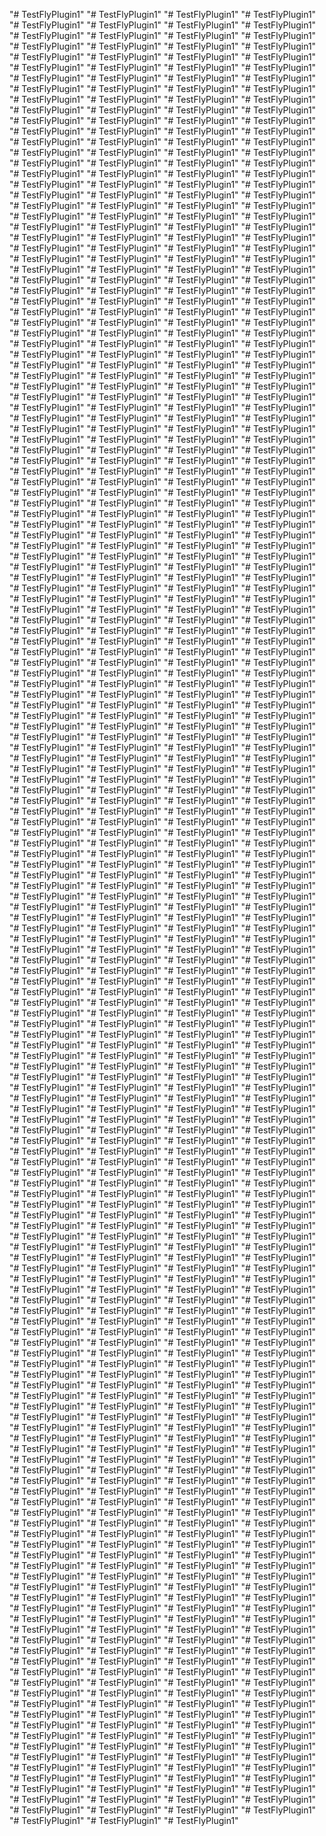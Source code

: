 "# TestFlyPlugin1" 
"# TestFlyPlugin1" 
"# TestFlyPlugin1" 
"# TestFlyPlugin1" 
"# TestFlyPlugin1" 
"# TestFlyPlugin1" 
"# TestFlyPlugin1" 
"# TestFlyPlugin1" 
"# TestFlyPlugin1" 
"# TestFlyPlugin1" 
"# TestFlyPlugin1" 
"# TestFlyPlugin1" 
"# TestFlyPlugin1" 
"# TestFlyPlugin1" 
"# TestFlyPlugin1" 
"# TestFlyPlugin1" 
"# TestFlyPlugin1" 
"# TestFlyPlugin1" 
"# TestFlyPlugin1" 
"# TestFlyPlugin1" 
"# TestFlyPlugin1" 
"# TestFlyPlugin1" 
"# TestFlyPlugin1" 
"# TestFlyPlugin1" 
"# TestFlyPlugin1" 
"# TestFlyPlugin1" 
"# TestFlyPlugin1" 
"# TestFlyPlugin1" 
"# TestFlyPlugin1" 
"# TestFlyPlugin1" 
"# TestFlyPlugin1" 
"# TestFlyPlugin1" 
"# TestFlyPlugin1" 
"# TestFlyPlugin1" 
"# TestFlyPlugin1" 
"# TestFlyPlugin1" 
"# TestFlyPlugin1" 
"# TestFlyPlugin1" 
"# TestFlyPlugin1" 
"# TestFlyPlugin1" 
"# TestFlyPlugin1" 
"# TestFlyPlugin1" 
"# TestFlyPlugin1" 
"# TestFlyPlugin1" 
"# TestFlyPlugin1" 
"# TestFlyPlugin1" 
"# TestFlyPlugin1" 
"# TestFlyPlugin1" 
"# TestFlyPlugin1" 
"# TestFlyPlugin1" 
"# TestFlyPlugin1" 
"# TestFlyPlugin1" 
"# TestFlyPlugin1" 
"# TestFlyPlugin1" 
"# TestFlyPlugin1" 
"# TestFlyPlugin1" 
"# TestFlyPlugin1" 
"# TestFlyPlugin1" 
"# TestFlyPlugin1" 
"# TestFlyPlugin1" 
"# TestFlyPlugin1" 
"# TestFlyPlugin1" 
"# TestFlyPlugin1" 
"# TestFlyPlugin1" 
"# TestFlyPlugin1" 
"# TestFlyPlugin1" 
"# TestFlyPlugin1" 
"# TestFlyPlugin1" 
"# TestFlyPlugin1" 
"# TestFlyPlugin1" 
"# TestFlyPlugin1" 
"# TestFlyPlugin1" 
"# TestFlyPlugin1" 
"# TestFlyPlugin1" 
"# TestFlyPlugin1" 
"# TestFlyPlugin1" 
"# TestFlyPlugin1" 
"# TestFlyPlugin1" 
"# TestFlyPlugin1" 
"# TestFlyPlugin1" 
"# TestFlyPlugin1" 
"# TestFlyPlugin1" 
"# TestFlyPlugin1" 
"# TestFlyPlugin1" 
"# TestFlyPlugin1" 
"# TestFlyPlugin1" 
"# TestFlyPlugin1" 
"# TestFlyPlugin1" 
"# TestFlyPlugin1" 
"# TestFlyPlugin1" 
"# TestFlyPlugin1" 
"# TestFlyPlugin1" 
"# TestFlyPlugin1" 
"# TestFlyPlugin1" 
"# TestFlyPlugin1" 
"# TestFlyPlugin1" 
"# TestFlyPlugin1" 
"# TestFlyPlugin1" 
"# TestFlyPlugin1" 
"# TestFlyPlugin1" 
"# TestFlyPlugin1" 
"# TestFlyPlugin1" 
"# TestFlyPlugin1" 
"# TestFlyPlugin1" 
"# TestFlyPlugin1" 
"# TestFlyPlugin1" 
"# TestFlyPlugin1" 
"# TestFlyPlugin1" 
"# TestFlyPlugin1" 
"# TestFlyPlugin1" 
"# TestFlyPlugin1" 
"# TestFlyPlugin1" 
"# TestFlyPlugin1" 
"# TestFlyPlugin1" 
"# TestFlyPlugin1" 
"# TestFlyPlugin1" 
"# TestFlyPlugin1" 
"# TestFlyPlugin1" 
"# TestFlyPlugin1" 
"# TestFlyPlugin1" 
"# TestFlyPlugin1" 
"# TestFlyPlugin1" 
"# TestFlyPlugin1" 
"# TestFlyPlugin1" 
"# TestFlyPlugin1" 
"# TestFlyPlugin1" 
"# TestFlyPlugin1" 
"# TestFlyPlugin1" 
"# TestFlyPlugin1" 
"# TestFlyPlugin1" 
"# TestFlyPlugin1" 
"# TestFlyPlugin1" 
"# TestFlyPlugin1" 
"# TestFlyPlugin1" 
"# TestFlyPlugin1" 
"# TestFlyPlugin1" 
"# TestFlyPlugin1" 
"# TestFlyPlugin1" 
"# TestFlyPlugin1" 
"# TestFlyPlugin1" 
"# TestFlyPlugin1" 
"# TestFlyPlugin1" 
"# TestFlyPlugin1" 
"# TestFlyPlugin1" 
"# TestFlyPlugin1" 
"# TestFlyPlugin1" 
"# TestFlyPlugin1" 
"# TestFlyPlugin1" 
"# TestFlyPlugin1" 
"# TestFlyPlugin1" 
"# TestFlyPlugin1" 
"# TestFlyPlugin1" 
"# TestFlyPlugin1" 
"# TestFlyPlugin1" 
"# TestFlyPlugin1" 
"# TestFlyPlugin1" 
"# TestFlyPlugin1" 
"# TestFlyPlugin1" 
"# TestFlyPlugin1" 
"# TestFlyPlugin1" 
"# TestFlyPlugin1" 
"# TestFlyPlugin1" 
"# TestFlyPlugin1" 
"# TestFlyPlugin1" 
"# TestFlyPlugin1" 
"# TestFlyPlugin1" 
"# TestFlyPlugin1" 
"# TestFlyPlugin1" 
"# TestFlyPlugin1" 
"# TestFlyPlugin1" 
"# TestFlyPlugin1" 
"# TestFlyPlugin1" 
"# TestFlyPlugin1" 
"# TestFlyPlugin1" 
"# TestFlyPlugin1" 
"# TestFlyPlugin1" 
"# TestFlyPlugin1" 
"# TestFlyPlugin1" 
"# TestFlyPlugin1" 
"# TestFlyPlugin1" 
"# TestFlyPlugin1" 
"# TestFlyPlugin1" 
"# TestFlyPlugin1" 
"# TestFlyPlugin1" 
"# TestFlyPlugin1" 
"# TestFlyPlugin1" 
"# TestFlyPlugin1" 
"# TestFlyPlugin1" 
"# TestFlyPlugin1" 
"# TestFlyPlugin1" 
"# TestFlyPlugin1" 
"# TestFlyPlugin1" 
"# TestFlyPlugin1" 
"# TestFlyPlugin1" 
"# TestFlyPlugin1" 
"# TestFlyPlugin1" 
"# TestFlyPlugin1" 
"# TestFlyPlugin1" 
"# TestFlyPlugin1" 
"# TestFlyPlugin1" 
"# TestFlyPlugin1" 
"# TestFlyPlugin1" 
"# TestFlyPlugin1" 
"# TestFlyPlugin1" 
"# TestFlyPlugin1" 
"# TestFlyPlugin1" 
"# TestFlyPlugin1" 
"# TestFlyPlugin1" 
"# TestFlyPlugin1" 
"# TestFlyPlugin1" 
"# TestFlyPlugin1" 
"# TestFlyPlugin1" 
"# TestFlyPlugin1" 
"# TestFlyPlugin1" 
"# TestFlyPlugin1" 
"# TestFlyPlugin1" 
"# TestFlyPlugin1" 
"# TestFlyPlugin1" 
"# TestFlyPlugin1" 
"# TestFlyPlugin1" 
"# TestFlyPlugin1" 
"# TestFlyPlugin1" 
"# TestFlyPlugin1" 
"# TestFlyPlugin1" 
"# TestFlyPlugin1" 
"# TestFlyPlugin1" 
"# TestFlyPlugin1" 
"# TestFlyPlugin1" 
"# TestFlyPlugin1" 
"# TestFlyPlugin1" 
"# TestFlyPlugin1" 
"# TestFlyPlugin1" 
"# TestFlyPlugin1" 
"# TestFlyPlugin1" 
"# TestFlyPlugin1" 
"# TestFlyPlugin1" 
"# TestFlyPlugin1" 
"# TestFlyPlugin1" 
"# TestFlyPlugin1" 
"# TestFlyPlugin1" 
"# TestFlyPlugin1" 
"# TestFlyPlugin1" 
"# TestFlyPlugin1" 
"# TestFlyPlugin1" 
"# TestFlyPlugin1" 
"# TestFlyPlugin1" 
"# TestFlyPlugin1" 
"# TestFlyPlugin1" 
"# TestFlyPlugin1" 
"# TestFlyPlugin1" 
"# TestFlyPlugin1" 
"# TestFlyPlugin1" 
"# TestFlyPlugin1" 
"# TestFlyPlugin1" 
"# TestFlyPlugin1" 
"# TestFlyPlugin1" 
"# TestFlyPlugin1" 
"# TestFlyPlugin1" 
"# TestFlyPlugin1" 
"# TestFlyPlugin1" 
"# TestFlyPlugin1" 
"# TestFlyPlugin1" 
"# TestFlyPlugin1" 
"# TestFlyPlugin1" 
"# TestFlyPlugin1" 
"# TestFlyPlugin1" 
"# TestFlyPlugin1" 
"# TestFlyPlugin1" 
"# TestFlyPlugin1" 
"# TestFlyPlugin1" 
"# TestFlyPlugin1" 
"# TestFlyPlugin1" 
"# TestFlyPlugin1" 
"# TestFlyPlugin1" 
"# TestFlyPlugin1" 
"# TestFlyPlugin1" 
"# TestFlyPlugin1" 
"# TestFlyPlugin1" 
"# TestFlyPlugin1" 
"# TestFlyPlugin1" 
"# TestFlyPlugin1" 
"# TestFlyPlugin1" 
"# TestFlyPlugin1" 
"# TestFlyPlugin1" 
"# TestFlyPlugin1" 
"# TestFlyPlugin1" 
"# TestFlyPlugin1" 
"# TestFlyPlugin1" 
"# TestFlyPlugin1" 
"# TestFlyPlugin1" 
"# TestFlyPlugin1" 
"# TestFlyPlugin1" 
"# TestFlyPlugin1" 
"# TestFlyPlugin1" 
"# TestFlyPlugin1" 
"# TestFlyPlugin1" 
"# TestFlyPlugin1" 
"# TestFlyPlugin1" 
"# TestFlyPlugin1" 
"# TestFlyPlugin1" 
"# TestFlyPlugin1" 
"# TestFlyPlugin1" 
"# TestFlyPlugin1" 
"# TestFlyPlugin1" 
"# TestFlyPlugin1" 
"# TestFlyPlugin1" 
"# TestFlyPlugin1" 
"# TestFlyPlugin1" 
"# TestFlyPlugin1" 
"# TestFlyPlugin1" 
"# TestFlyPlugin1" 
"# TestFlyPlugin1" 
"# TestFlyPlugin1" 
"# TestFlyPlugin1" 
"# TestFlyPlugin1" 
"# TestFlyPlugin1" 
"# TestFlyPlugin1" 
"# TestFlyPlugin1" 
"# TestFlyPlugin1" 
"# TestFlyPlugin1" 
"# TestFlyPlugin1" 
"# TestFlyPlugin1" 
"# TestFlyPlugin1" 
"# TestFlyPlugin1" 
"# TestFlyPlugin1" 
"# TestFlyPlugin1" 
"# TestFlyPlugin1" 
"# TestFlyPlugin1" 
"# TestFlyPlugin1" 
"# TestFlyPlugin1" 
"# TestFlyPlugin1" 
"# TestFlyPlugin1" 
"# TestFlyPlugin1" 
"# TestFlyPlugin1" 
"# TestFlyPlugin1" 
"# TestFlyPlugin1" 
"# TestFlyPlugin1" 
"# TestFlyPlugin1" 
"# TestFlyPlugin1" 
"# TestFlyPlugin1" 
"# TestFlyPlugin1" 
"# TestFlyPlugin1" 
"# TestFlyPlugin1" 
"# TestFlyPlugin1" 
"# TestFlyPlugin1" 
"# TestFlyPlugin1" 
"# TestFlyPlugin1" 
"# TestFlyPlugin1" 
"# TestFlyPlugin1" 
"# TestFlyPlugin1" 
"# TestFlyPlugin1" 
"# TestFlyPlugin1" 
"# TestFlyPlugin1" 
"# TestFlyPlugin1" 
"# TestFlyPlugin1" 
"# TestFlyPlugin1" 
"# TestFlyPlugin1" 
"# TestFlyPlugin1" 
"# TestFlyPlugin1" 
"# TestFlyPlugin1" 
"# TestFlyPlugin1" 
"# TestFlyPlugin1" 
"# TestFlyPlugin1" 
"# TestFlyPlugin1" 
"# TestFlyPlugin1" 
"# TestFlyPlugin1" 
"# TestFlyPlugin1" 
"# TestFlyPlugin1" 
"# TestFlyPlugin1" 
"# TestFlyPlugin1" 
"# TestFlyPlugin1" 
"# TestFlyPlugin1" 
"# TestFlyPlugin1" 
"# TestFlyPlugin1" 
"# TestFlyPlugin1" 
"# TestFlyPlugin1" 
"# TestFlyPlugin1" 
"# TestFlyPlugin1" 
"# TestFlyPlugin1" 
"# TestFlyPlugin1" 
"# TestFlyPlugin1" 
"# TestFlyPlugin1" 
"# TestFlyPlugin1" 
"# TestFlyPlugin1" 
"# TestFlyPlugin1" 
"# TestFlyPlugin1" 
"# TestFlyPlugin1" 
"# TestFlyPlugin1" 
"# TestFlyPlugin1" 
"# TestFlyPlugin1" 
"# TestFlyPlugin1" 
"# TestFlyPlugin1" 
"# TestFlyPlugin1" 
"# TestFlyPlugin1" 
"# TestFlyPlugin1" 
"# TestFlyPlugin1" 
"# TestFlyPlugin1" 
"# TestFlyPlugin1" 
"# TestFlyPlugin1" 
"# TestFlyPlugin1" 
"# TestFlyPlugin1" 
"# TestFlyPlugin1" 
"# TestFlyPlugin1" 
"# TestFlyPlugin1" 
"# TestFlyPlugin1" 
"# TestFlyPlugin1" 
"# TestFlyPlugin1" 
"# TestFlyPlugin1" 
"# TestFlyPlugin1" 
"# TestFlyPlugin1" 
"# TestFlyPlugin1" 
"# TestFlyPlugin1" 
"# TestFlyPlugin1" 
"# TestFlyPlugin1" 
"# TestFlyPlugin1" 
"# TestFlyPlugin1" 
"# TestFlyPlugin1" 
"# TestFlyPlugin1" 
"# TestFlyPlugin1" 
"# TestFlyPlugin1" 
"# TestFlyPlugin1" 
"# TestFlyPlugin1" 
"# TestFlyPlugin1" 
"# TestFlyPlugin1" 
"# TestFlyPlugin1" 
"# TestFlyPlugin1" 
"# TestFlyPlugin1" 
"# TestFlyPlugin1" 
"# TestFlyPlugin1" 
"# TestFlyPlugin1" 
"# TestFlyPlugin1" 
"# TestFlyPlugin1" 
"# TestFlyPlugin1" 
"# TestFlyPlugin1" 
"# TestFlyPlugin1" 
"# TestFlyPlugin1" 
"# TestFlyPlugin1" 
"# TestFlyPlugin1" 
"# TestFlyPlugin1" 
"# TestFlyPlugin1" 
"# TestFlyPlugin1" 
"# TestFlyPlugin1" 
"# TestFlyPlugin1" 
"# TestFlyPlugin1" 
"# TestFlyPlugin1" 
"# TestFlyPlugin1" 
"# TestFlyPlugin1" 
"# TestFlyPlugin1" 
"# TestFlyPlugin1" 
"# TestFlyPlugin1" 
"# TestFlyPlugin1" 
"# TestFlyPlugin1" 
"# TestFlyPlugin1" 
"# TestFlyPlugin1" 
"# TestFlyPlugin1" 
"# TestFlyPlugin1" 
"# TestFlyPlugin1" 
"# TestFlyPlugin1" 
"# TestFlyPlugin1" 
"# TestFlyPlugin1" 
"# TestFlyPlugin1" 
"# TestFlyPlugin1" 
"# TestFlyPlugin1" 
"# TestFlyPlugin1" 
"# TestFlyPlugin1" 
"# TestFlyPlugin1" 
"# TestFlyPlugin1" 
"# TestFlyPlugin1" 
"# TestFlyPlugin1" 
"# TestFlyPlugin1" 
"# TestFlyPlugin1" 
"# TestFlyPlugin1" 
"# TestFlyPlugin1" 
"# TestFlyPlugin1" 
"# TestFlyPlugin1" 
"# TestFlyPlugin1" 
"# TestFlyPlugin1" 
"# TestFlyPlugin1" 
"# TestFlyPlugin1" 
"# TestFlyPlugin1" 
"# TestFlyPlugin1" 
"# TestFlyPlugin1" 
"# TestFlyPlugin1" 
"# TestFlyPlugin1" 
"# TestFlyPlugin1" 
"# TestFlyPlugin1" 
"# TestFlyPlugin1" 
"# TestFlyPlugin1" 
"# TestFlyPlugin1" 
"# TestFlyPlugin1" 
"# TestFlyPlugin1" 
"# TestFlyPlugin1" 
"# TestFlyPlugin1" 
"# TestFlyPlugin1" 
"# TestFlyPlugin1" 
"# TestFlyPlugin1" 
"# TestFlyPlugin1" 
"# TestFlyPlugin1" 
"# TestFlyPlugin1" 
"# TestFlyPlugin1" 
"# TestFlyPlugin1" 
"# TestFlyPlugin1" 
"# TestFlyPlugin1" 
"# TestFlyPlugin1" 
"# TestFlyPlugin1" 
"# TestFlyPlugin1" 
"# TestFlyPlugin1" 
"# TestFlyPlugin1" 
"# TestFlyPlugin1" 
"# TestFlyPlugin1" 
"# TestFlyPlugin1" 
"# TestFlyPlugin1" 
"# TestFlyPlugin1" 
"# TestFlyPlugin1" 
"# TestFlyPlugin1" 
"# TestFlyPlugin1" 
"# TestFlyPlugin1" 
"# TestFlyPlugin1" 
"# TestFlyPlugin1" 
"# TestFlyPlugin1" 
"# TestFlyPlugin1" 
"# TestFlyPlugin1" 
"# TestFlyPlugin1" 
"# TestFlyPlugin1" 
"# TestFlyPlugin1" 
"# TestFlyPlugin1" 
"# TestFlyPlugin1" 
"# TestFlyPlugin1" 
"# TestFlyPlugin1" 
"# TestFlyPlugin1" 
"# TestFlyPlugin1" 
"# TestFlyPlugin1" 
"# TestFlyPlugin1" 
"# TestFlyPlugin1" 
"# TestFlyPlugin1" 
"# TestFlyPlugin1" 
"# TestFlyPlugin1" 
"# TestFlyPlugin1" 
"# TestFlyPlugin1" 
"# TestFlyPlugin1" 
"# TestFlyPlugin1" 
"# TestFlyPlugin1" 
"# TestFlyPlugin1" 
"# TestFlyPlugin1" 
"# TestFlyPlugin1" 
"# TestFlyPlugin1" 
"# TestFlyPlugin1" 
"# TestFlyPlugin1" 
"# TestFlyPlugin1" 
"# TestFlyPlugin1" 
"# TestFlyPlugin1" 
"# TestFlyPlugin1" 
"# TestFlyPlugin1" 
"# TestFlyPlugin1" 
"# TestFlyPlugin1" 
"# TestFlyPlugin1" 
"# TestFlyPlugin1" 
"# TestFlyPlugin1" 
"# TestFlyPlugin1" 
"# TestFlyPlugin1" 
"# TestFlyPlugin1" 
"# TestFlyPlugin1" 
"# TestFlyPlugin1" 
"# TestFlyPlugin1" 
"# TestFlyPlugin1" 
"# TestFlyPlugin1" 
"# TestFlyPlugin1" 
"# TestFlyPlugin1" 
"# TestFlyPlugin1" 
"# TestFlyPlugin1" 
"# TestFlyPlugin1" 
"# TestFlyPlugin1" 
"# TestFlyPlugin1" 
"# TestFlyPlugin1" 
"# TestFlyPlugin1" 
"# TestFlyPlugin1" 
"# TestFlyPlugin1" 
"# TestFlyPlugin1" 
"# TestFlyPlugin1" 
"# TestFlyPlugin1" 
"# TestFlyPlugin1" 
"# TestFlyPlugin1" 
"# TestFlyPlugin1" 
"# TestFlyPlugin1" 
"# TestFlyPlugin1" 
"# TestFlyPlugin1" 
"# TestFlyPlugin1" 
"# TestFlyPlugin1" 
"# TestFlyPlugin1" 
"# TestFlyPlugin1" 
"# TestFlyPlugin1" 
"# TestFlyPlugin1" 
"# TestFlyPlugin1" 
"# TestFlyPlugin1" 
"# TestFlyPlugin1" 
"# TestFlyPlugin1" 
"# TestFlyPlugin1" 
"# TestFlyPlugin1" 
"# TestFlyPlugin1" 
"# TestFlyPlugin1" 
"# TestFlyPlugin1" 
"# TestFlyPlugin1" 
"# TestFlyPlugin1" 
"# TestFlyPlugin1" 
"# TestFlyPlugin1" 
"# TestFlyPlugin1" 
"# TestFlyPlugin1" 
"# TestFlyPlugin1" 
"# TestFlyPlugin1" 
"# TestFlyPlugin1" 
"# TestFlyPlugin1" 
"# TestFlyPlugin1" 
"# TestFlyPlugin1" 
"# TestFlyPlugin1" 
"# TestFlyPlugin1" 
"# TestFlyPlugin1" 
"# TestFlyPlugin1" 
"# TestFlyPlugin1" 
"# TestFlyPlugin1" 
"# TestFlyPlugin1" 
"# TestFlyPlugin1" 
"# TestFlyPlugin1" 
"# TestFlyPlugin1" 
"# TestFlyPlugin1" 
"# TestFlyPlugin1" 
"# TestFlyPlugin1" 
"# TestFlyPlugin1" 
"# TestFlyPlugin1" 
"# TestFlyPlugin1" 
"# TestFlyPlugin1" 
"# TestFlyPlugin1" 
"# TestFlyPlugin1" 
"# TestFlyPlugin1" 
"# TestFlyPlugin1" 
"# TestFlyPlugin1" 
"# TestFlyPlugin1" 
"# TestFlyPlugin1" 
"# TestFlyPlugin1" 
"# TestFlyPlugin1" 
"# TestFlyPlugin1" 
"# TestFlyPlugin1" 
"# TestFlyPlugin1" 
"# TestFlyPlugin1" 
"# TestFlyPlugin1" 
"# TestFlyPlugin1" 
"# TestFlyPlugin1" 
"# TestFlyPlugin1" 
"# TestFlyPlugin1" 
"# TestFlyPlugin1" 
"# TestFlyPlugin1" 
"# TestFlyPlugin1" 
"# TestFlyPlugin1" 
"# TestFlyPlugin1" 
"# TestFlyPlugin1" 
"# TestFlyPlugin1" 
"# TestFlyPlugin1" 
"# TestFlyPlugin1" 
"# TestFlyPlugin1" 
"# TestFlyPlugin1" 
"# TestFlyPlugin1" 
"# TestFlyPlugin1" 
"# TestFlyPlugin1" 
"# TestFlyPlugin1" 
"# TestFlyPlugin1" 
"# TestFlyPlugin1" 
"# TestFlyPlugin1" 
"# TestFlyPlugin1" 
"# TestFlyPlugin1" 
"# TestFlyPlugin1" 
"# TestFlyPlugin1" 
"# TestFlyPlugin1" 
"# TestFlyPlugin1" 
"# TestFlyPlugin1" 
"# TestFlyPlugin1" 
"# TestFlyPlugin1" 
"# TestFlyPlugin1" 
"# TestFlyPlugin1" 
"# TestFlyPlugin1" 
"# TestFlyPlugin1" 
"# TestFlyPlugin1" 
"# TestFlyPlugin1" 
"# TestFlyPlugin1" 
"# TestFlyPlugin1" 
